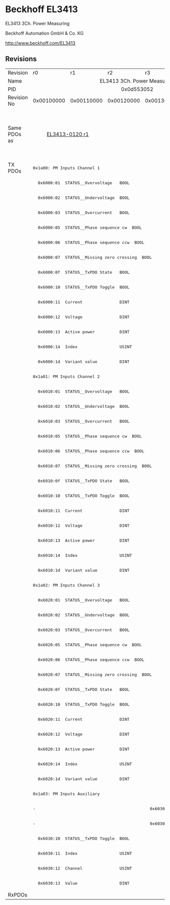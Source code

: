 # Beckhoff EL3413

EL3413 3Ch. Power Measuring

Beckhoff Automation GmbH & Co. KG

http://www.beckhoff.com/EL3413

## Revisions
<table>
<tr>
<td>Revision</td>
<td>r0</td>
<td>r1</td>
<td>r2</td>
<td>r3</td>
<td>r4</td>
</tr>
<tr>
<td>Name</td>
<td colspan=5 align="center">EL3413 3Ch. Power Measuring</td>
</tr>
<tr>
<td>PID</td>
<td colspan=5 align="center">0x0d553052</td>
</tr>
<tr>
<td>Revision No</td>
<td>0x00100000</td>
<td>0x00110000</td>
<td>0x00120000</td>
<td>0x00130000</td>
<td>0x00140000</td>
</tr>
<tr>
<td>Same PDOs as</td>
<td colspan=2 align="center"><a href="EL3413-0120.md">EL3413-0120 r1</a></td>
<td></td>
<td colspan=2 align="center"><a href="EL3413-0001.md">EL3413-0001 r0</a><br/><a href="EL3413-0001.md">EL3413-0001 r1</a><br/><a href="EL3413-0001.md">EL3413-0001 r2</a><br/><a href="EL3413-0120.md">EL3413-0120 r2</a><br/><a href="EL3413-0120.md">EL3413-0120 r3</a><br/><a href="EL3433.md">EL3433 r0</a><br/><a href="EL3433.md">EL3433 r1</a><br/><a href="EL3433.md">EL3433 r2</a></td>
</tr>
<tr>
<td rowspan=49 valign=top>TX PDOs</td>
<td colspan=5 align="left"><pre>0x1a00: PM Inputs Channel 1</pre></td>
<td></td>
</tr>
<tr>
<td colspan=5 align="left"><pre>  0x6000:01  STATUS__Overvoltage   BOOL</pre></td>
</tr>
<tr>
<td colspan=5 align="left"><pre>  0x6000:02  STATUS__Undervoltage  BOOL</pre></td>
</tr>
<tr>
<td colspan=5 align="left"><pre>  0x6000:03  STATUS__Overcurrent   BOOL</pre></td>
</tr>
<tr>
<td colspan=5 align="left"><pre>  0x6000:05  STATUS__Phase sequence cw  BOOL</pre></td>
</tr>
<tr>
<td colspan=5 align="left"><pre>  0x6000:06  STATUS__Phase sequence ccw  BOOL</pre></td>
</tr>
<tr>
<td colspan=5 align="left"><pre>  0x6000:07  STATUS__Missing zero crossing  BOOL</pre></td>
</tr>
<tr>
<td colspan=5 align="left"><pre>  0x6000:0f  STATUS__TxPDO State   BOOL</pre></td>
</tr>
<tr>
<td colspan=5 align="left"><pre>  0x6000:10  STATUS__TxPDO Toggle  BOOL</pre></td>
</tr>
<tr>
<td colspan=5 align="left"><pre>  0x6000:11  Current               DINT</pre></td>
</tr>
<tr>
<td colspan=5 align="left"><pre>  0x6000:12  Voltage               DINT</pre></td>
</tr>
<tr>
<td colspan=5 align="left"><pre>  0x6000:13  Active power          DINT</pre></td>
</tr>
<tr>
<td colspan=5 align="left"><pre>  0x6000:14  Index                 USINT</pre></td>
</tr>
<tr>
<td colspan=5 align="left"><pre>  0x6000:1d  Variant value         DINT</pre></td>
</tr>
<tr>
<td colspan=5 align="left"><pre>0x1a01: PM Inputs Channel 2</pre></td>
</tr>
<tr>
<td colspan=5 align="left"><pre>  0x6010:01  STATUS__Overvoltage   BOOL</pre></td>
</tr>
<tr>
<td colspan=5 align="left"><pre>  0x6010:02  STATUS__Undervoltage  BOOL</pre></td>
</tr>
<tr>
<td colspan=5 align="left"><pre>  0x6010:03  STATUS__Overcurrent   BOOL</pre></td>
</tr>
<tr>
<td colspan=5 align="left"><pre>  0x6010:05  STATUS__Phase sequence cw  BOOL</pre></td>
</tr>
<tr>
<td colspan=5 align="left"><pre>  0x6010:06  STATUS__Phase sequence ccw  BOOL</pre></td>
</tr>
<tr>
<td colspan=5 align="left"><pre>  0x6010:07  STATUS__Missing zero crossing  BOOL</pre></td>
</tr>
<tr>
<td colspan=5 align="left"><pre>  0x6010:0f  STATUS__TxPDO State   BOOL</pre></td>
</tr>
<tr>
<td colspan=5 align="left"><pre>  0x6010:10  STATUS__TxPDO Toggle  BOOL</pre></td>
</tr>
<tr>
<td colspan=5 align="left"><pre>  0x6010:11  Current               DINT</pre></td>
</tr>
<tr>
<td colspan=5 align="left"><pre>  0x6010:12  Voltage               DINT</pre></td>
</tr>
<tr>
<td colspan=5 align="left"><pre>  0x6010:13  Active power          DINT</pre></td>
</tr>
<tr>
<td colspan=5 align="left"><pre>  0x6010:14  Index                 USINT</pre></td>
</tr>
<tr>
<td colspan=5 align="left"><pre>  0x6010:1d  Variant value         DINT</pre></td>
</tr>
<tr>
<td colspan=5 align="left"><pre>0x1a02: PM Inputs Channel 3</pre></td>
</tr>
<tr>
<td colspan=5 align="left"><pre>  0x6020:01  STATUS__Overvoltage   BOOL</pre></td>
</tr>
<tr>
<td colspan=5 align="left"><pre>  0x6020:02  STATUS__Undervoltage  BOOL</pre></td>
</tr>
<tr>
<td colspan=5 align="left"><pre>  0x6020:03  STATUS__Overcurrent   BOOL</pre></td>
</tr>
<tr>
<td colspan=5 align="left"><pre>  0x6020:05  STATUS__Phase sequence cw  BOOL</pre></td>
</tr>
<tr>
<td colspan=5 align="left"><pre>  0x6020:06  STATUS__Phase sequence ccw  BOOL</pre></td>
</tr>
<tr>
<td colspan=5 align="left"><pre>  0x6020:07  STATUS__Missing zero crossing  BOOL</pre></td>
</tr>
<tr>
<td colspan=5 align="left"><pre>  0x6020:0f  STATUS__TxPDO State   BOOL</pre></td>
</tr>
<tr>
<td colspan=5 align="left"><pre>  0x6020:10  STATUS__TxPDO Toggle  BOOL</pre></td>
</tr>
<tr>
<td colspan=5 align="left"><pre>  0x6020:11  Current               DINT</pre></td>
</tr>
<tr>
<td colspan=5 align="left"><pre>  0x6020:12  Voltage               DINT</pre></td>
</tr>
<tr>
<td colspan=5 align="left"><pre>  0x6020:13  Active power          DINT</pre></td>
</tr>
<tr>
<td colspan=5 align="left"><pre>  0x6020:14  Index                 USINT</pre></td>
</tr>
<tr>
<td colspan=5 align="left"><pre>  0x6020:1d  Variant value         DINT</pre></td>
</tr>
<tr>
<td colspan=5 align="left"><pre>0x1a03: PM Inputs Auxiliary</pre></td>
</tr>
<tr>
<td colspan=3 align="left"><pre>-</pre></td>
<td colspan=2 align="left"><pre>  0x6030:03  STATUS__Overcurrent   BOOL</pre></td>
</tr>
<tr>
<td colspan=3 align="left"><pre>-</pre></td>
<td colspan=2 align="left"><pre>  0x6030:0f  STATUS__TxPDO State   BOOL</pre></td>
</tr>
<tr>
<td colspan=5 align="left"><pre>  0x6030:10  STATUS__TxPDO Toggle  BOOL</pre></td>
</tr>
<tr>
<td colspan=5 align="left"><pre>  0x6030:11  Index                 USINT</pre></td>
</tr>
<tr>
<td colspan=5 align="left"><pre>  0x6030:12  Channel               USINT</pre></td>
</tr>
<tr>
<td colspan=5 align="left"><pre>  0x6030:13  Value                 DINT</pre></td>
</tr>
<tr>
<td>RxPDOs</td>
<td colspan=5 align="left"></td>
</tr>
</table>
